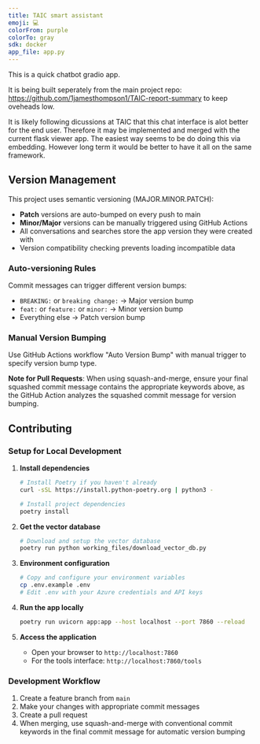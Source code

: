```yaml
---
title: TAIC smart assistant
emoji: 💻
colorFrom: purple
colorTo: gray
sdk: docker
app_file: app.py
---
```

This is a quick chatbot gradio app. 

It is being built seperately from the main project repo: https://github.com/1jamesthompson1/TAIC-report-summary to keep oveheads low.

It is likely following dicussions at TAIC that this chat interface is alot better for the end user. Therefore it may be implemented and merged with the current flask viewer app. The easiest way seems to be do doing this via embedding. However long term it would be better to have it all on the same framework.

## Version Management

This project uses semantic versioning (MAJOR.MINOR.PATCH):

- **Patch** versions are auto-bumped on every push to main
- **Minor/Major** versions can be manually triggered using GitHub Actions
- All conversations and searches store the app version they were created with
- Version compatibility checking prevents loading incompatible data

### Auto-versioning Rules

Commit messages can trigger different version bumps:

- `BREAKING:` or `breaking change:` → Major version bump
- `feat:` or `feature:` or `minor:` → Minor version bump  
- Everything else → Patch version bump

### Manual Version Bumping

Use GitHub Actions workflow "Auto Version Bump" with manual trigger to specify version bump type.

**Note for Pull Requests**: When using squash-and-merge, ensure your final squashed commit message contains the appropriate keywords above, as the GitHub Action analyzes the squashed commit message for version bumping.

## Contributing

### Setup for Local Development

1. **Install dependencies**

   ```bash
   # Install Poetry if you haven't already
   curl -sSL https://install.python-poetry.org | python3 -
   
   # Install project dependencies
   poetry install
   ```

2. **Get the vector database**

   ```bash
   # Download and setup the vector database
   poetry run python working_files/download_vector_db.py
   ```

3. **Environment configuration**

   ```bash
   # Copy and configure your environment variables
   cp .env.example .env
   # Edit .env with your Azure credentials and API keys
   ```

4. **Run the app locally**

   ```bash
   poetry run uvicorn app:app --host localhost --port 7860 --reload
   ```

5. **Access the application**
   - Open your browser to `http://localhost:7860`
   - For the tools interface: `http://localhost:7860/tools`

### Development Workflow

1. Create a feature branch from `main`
2. Make your changes with appropriate commit messages
3. Create a pull request
4. When merging, use squash-and-merge with conventional commit keywords in the final commit message for automatic version bumping